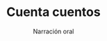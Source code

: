 ---
layout: post
title: "Cuenta cuentos"
subtitle: "Narración oral"
background: "/img/posts/bg-molina.jpg"
eventdate: 2019-02-18 17:00:00 +0100
placeName: "IES Cañada de las Eras"
placeMapsUrl: https://www.google.es/maps/place/Instituto+de+Educaci%C3%B3n+Secundaria+Ca%C3%B1ada+de+las+Eras,+Avenida+del+Chorrico,+Molina+de+Segura/@38.0560654,-1.2241764,15z/data=!4m5!3m4!1s0xd638749bac39a91:0x9a7dd1ff6960eb5e!8m2!3d38.0595807!4d-1.1995482
category: "local"
tags: "molina"
speakers:
  - name: "Dña. Pepa Robles."
---